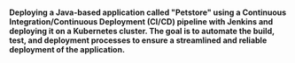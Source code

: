 #### Deploying a Java-based application called "Petstore" using a Continuous Integration/Continuous Deployment (CI/CD) pipeline with Jenkins and deploying it on a Kubernetes cluster. The goal is to automate the build, test, and deployment processes to ensure a streamlined and reliable deployment of the application.

